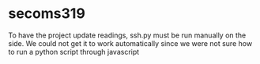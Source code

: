 # secoms319

To have the project update readings, ssh.py must be run manually on the side. We could not get it to work automatically since we were not sure how to run a python script through javascript

